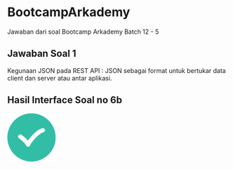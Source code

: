 # BootcampArkademy
Jawaban dari soal Bootcamp Arkademy Batch 12 - 5


## Jawaban Soal 1
Kegunaan JSON pada REST API : JSON sebagai format untuk bertukar data client dan server atau antar aplikasi.

## Hasil Interface Soal no 6b
![Home Interface](/6b/img/checked.png "Home")